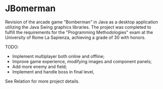 # JBomerman
Revision of the arcade game "Bomberman" in Java as a desktop application utilizing the Java Swing graphics libraries. The project was completed to fulfill the requirements for the "Programming Methodologies" exam at the University of Rome La Sapienza, achieving a grade of 30 with honors.

TODO:
- Implement multiplayer both online and offline;
- Improve game experience, modifying images and component panels;
- Add more enemy and field;
- Implement and handle boss in final level,

See Relation for more project details.

